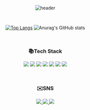 <div align="center">
  
![header](https://capsule-render.vercel.app/api?type=Waving&color=auto&height=300&section=header&text=Drop%20the%20bit&fontSize=80&desc=Bit%20GitHub%20Profile&descAlignY=20)

</div>

<br/>

<div align="center">  

[![Top Langs](https://github-readme-stats.vercel.app/api/top-langs/?username=YebinYun&layout=donut&theme=vue)](https://github.com/YebinYun/github-readme-stats) ![Anurag's GitHub stats](https://github-readme-stats.vercel.app/api?username=YebinYun&show_icons=true&theme=vue)

</div>

<br/>

<div align="center">  
  
### 📚Tech Stack

</div>

<div align="center">
  
<img src="https://img.shields.io/badge/JavaScript-F7DF1E?style=flat&logo=JavaScript&logoColor=white"/> <img src="https://img.shields.io/badge/Typescript-3178C6?style=flat&logo=Typescript&logoColor=white"/> <img src="https://img.shields.io/badge/React-61DAFB?style=flat&logo=react&logoColor=white"/> <img src="https://img.shields.io/badge/HTML-E34F26?style=flat&logo=Html5&logoColor=white"/> <img src="https://img.shields.io/badge/CSS-1572B6?style=flat&logo=css3&logoColor=white"/> <img src="https://img.shields.io/badge/Tailwind-06B6D4?style=flat&logo=Tailwind CSS&logoColor=white"/> <img src="https://img.shields.io/badge/StyledComponents-DB7093?style=flat&logo=Styledcomponents&logoColor=white"/> 

</div>

<br/>

<div align="center">
  
### ✉️SNS

</div>

<div align="center">

<a href="mailto:yebind3308@gmail.com">
  <img src="https://img.shields.io/badge/Gmail-EA4335?style=flat-square&logo=gmail&logoColor=white&link=mailto:yebind3308@gmail.com"/>
</a>

<a href="https://velog.io/@yebind">
  <img src="https://img.shields.io/badge/VelogBlog-20C997?style=flat-square&logo=velog&logoColor=white&link=https://velog.io/@yebind"/>
</a>

<a href="https://yebinyun.github.io/Portfolio">
  <img src="https://img.shields.io/badge/Portfolio-EF2D5E?style=flat-square&logo=internetcomputer&logoColor=white&link=https://yebinyun.github.io/Portfolio"/>
</a>

</div>

<br/>

